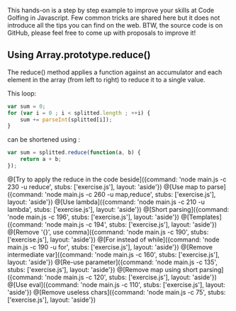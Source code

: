 This hands-on is a step by step example to improve your skills at Code Golfing in Javascript.
Few common tricks are shared here but it does not introduce all the tips you can find on the web.
BTW, the source code is on GitHub, please feel free to come up with proposals to improve it!

## Using Array.prototype.reduce()
The reduce() method applies a function against an accumulator and each element in the array (from left to right) to reduce it to a single value.

This loop:
```javascript
var sum = 0;
for (var i = 0 ; i < splitted.length ; ++i) {
	sum += parseInt(splitted[i]);
}
```
 
can be shortened using :
```javascript
var sum = splitted.reduce(function(a, b) {
	return a + b;
});
```

@[Try to apply the reduce in the code beside]({command: 'node main.js -c 230 -u reduce', stubs: ['exercise.js'], layout: 'aside'})
@[Use map to parse]({command: 'node main.js -c 260 -u map,reduce', stubs: ['exercise.js'], layout: 'aside'})
@[Use lambda]({command: 'node main.js -c 210 -u lambda', stubs: ['exercise.js'], layout: 'aside'})
@[Short parsing]({command: 'node main.js -c 196', stubs: ['exercise.js'], layout: 'aside'})
@[Templates]({command: 'node main.js -c 194', stubs: ['exercise.js'], layout: 'aside'})
@[Remove '{}', use comma]({command: 'node main.js -c 190', stubs: ['exercise.js'], layout: 'aside'})
@[For instead of while]({command: 'node main.js -c 190 -u for', stubs: ['exercise.js'], layout: 'aside'})
@[Remove intermediate var]({command: 'node main.js -c 160', stubs: ['exercise.js'], layout: 'aside'})
@[Re-use parameter]({command: 'node main.js -c 135', stubs: ['exercise.js'], layout: 'aside'})
@[Remove map using short parsing]({command: 'node main.js -c 120', stubs: ['exercise.js'], layout: 'aside'})
@[Use eval]({command: 'node main.js -c 110', stubs: ['exercise.js'], layout: 'aside'})
@[Remove useless chars]({command: 'node main.js -c 75', stubs: ['exercise.js'], layout: 'aside'})
